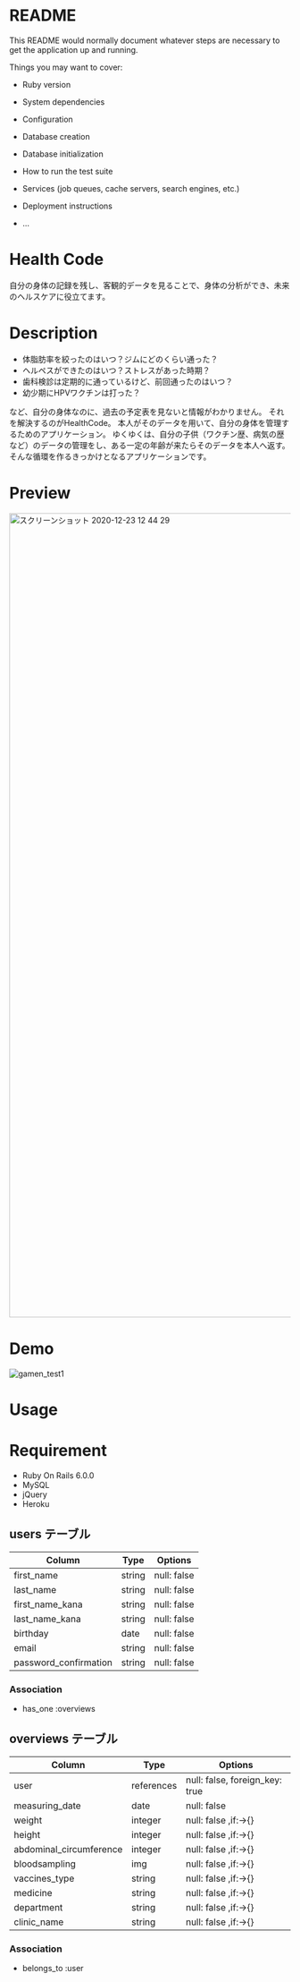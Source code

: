 # README

This README would normally document whatever steps are necessary to get the
application up and running.

Things you may want to cover:

* Ruby version

* System dependencies

* Configuration

* Database creation

* Database initialization

* How to run the test suite

* Services (job queues, cache servers, search engines, etc.)

* Deployment instructions

* ...

# Health Code
自分の身体の記録を残し、客観的データを見ることで、身体の分析ができ、未来のヘルスケアに役立てます。

# Description
 - 体脂肪率を絞ったのはいつ？ジムにどのくらい通った？
 - ヘルペスができたのはいつ？ストレスがあった時期？
 - 歯科検診は定期的に通っているけど、前回通ったのはいつ？
 - 幼少期にHPVワクチンは打った？

など、自分の身体なのに、過去の予定表を見ないと情報がわかりません。
それを解決するのがHealthCode。
本人がそのデータを用いて、自分の身体を管理するためのアプリケーション。
ゆくゆくは、自分の子供（ワクチン歴、病気の歴など）のデータの管理をし、ある一定の年齢が来たらそのデータを本人へ返す。
そんな循環を作るきっかけとなるアプリケーションです。

# Preview
<img width="1438" alt="スクリーンショット 2020-12-23 12 44 29" src="https://user-images.githubusercontent.com/63479656/102957052-cadfd680-451c-11eb-91c6-09ad1d7e971d.png">

# Demo
![gamen_test1](https://user-images.githubusercontent.com/63479656/102958891-55c2d000-4521-11eb-9c47-ac3eb5b9571e.gif)

# Usage

# Requirement
- Ruby On Rails 6.0.0
- MySQL
- jQuery
- Heroku

## users テーブル
| Column                | Type    | Options      |
| --------------------- | ------- | ------------ |
| first_name            | string  | null: false  |
| last_name             | string  | null: false  |
| first_name_kana       | string  | null: false  |
| last_name_kana        | string  | null: false  |
| birthday              | date    | null: false  |
| email                 | string  | null: false  |
| password_confirmation | string  | null: false  | 

### Association
- has_one :overviews

## overviews テーブル
| Column                  | Type       | Options                        |
| ----------------------- | ---------- | ------------------------------ |
| user                    | references | null: false, foreign_key: true |
| measuring_date          | date       | null: false                    |
| weight                  | integer    | null: false ,if:->{}           |
| height                  | integer    | null: false ,if:->{}           |
| abdominal_circumference | integer    | null: false ,if:->{}           |
| bloodsampling           | img        | null: false ,if:->{}           |
| vaccines_type           | string     | null: false ,if:->{}           | 
| medicine                | string     | null: false ,if:->{}           |
| department              | string     | null: false ,if:->{}           |
| clinic_name             | string     | null: false ,if:->{}           |

### Association
- belongs_to :user
